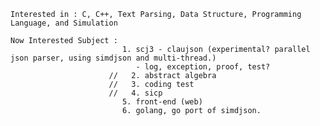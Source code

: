     Interested in : C, C++, Text Parsing, Data Structure, Programming Language, and Simulation
    
    Now Interested Subject : 
                             1. scj3 - claujson (experimental? parallel json parser, using simdjson and multi-thread.)
                                - log, exception, proof, test?
                          //   2. abstract algebra
                          //   3. coding test
                          //   4. sicp
                             5. front-end (web)
                             6. golang, go port of simdjson.
